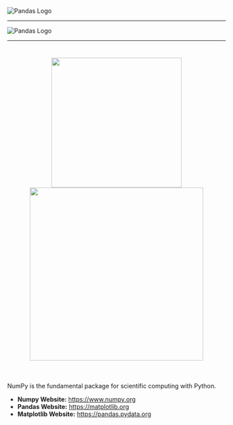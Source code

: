 <picture align="center">
  <source media="(prefers-color-scheme: dark)" srcset="https://pandas.pydata.org/static/img/pandas_white.svg">
  <img alt="Pandas Logo" src="https://pandas.pydata.org/static/img/pandas.svg">
</picture>

-----------------


<picture align="center">
  <source media="(prefers-color-scheme: dark)" srcset="https://raw.githubusercontent.com/numpy/numpy/main/branding/logo/primary/numpylogo.svg">
  <img alt="Pandas Logo" src="https://raw.githubusercontent.com/numpy/numpy/main/branding/logo/primary/numpylogo.svg">
</picture>

-----------------


<h1 align="center">
<img src="https://raw.githubusercontent.com/numpy/numpy/main/branding/logo/primary/numpylogo.svg" width="300">
<img src="https://matplotlib.org/_static/logo2.svg" width="400">
</h1><br>


NumPy is the fundamental package for scientific computing with Python.

- **Numpy Website:** https://www.numpy.org
- **Pandas Website:** https://matplotlib.org
- **Matplotlib Website:** https://pandas.pydata.org
